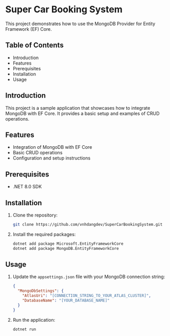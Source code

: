 # Super Car Booking System

This project demonstrates how to use the MongoDB Provider for Entity Framework (EF) Core.

## Table of Contents

- Introduction
- Features
- Prerequisites
- Installation
- Usage

## Introduction

This project is a sample application that showcases how to integrate MongoDB with EF Core. It provides a basic setup and examples of CRUD operations.

## Features

- Integration of MongoDB with EF Core
- Basic CRUD operations
- Configuration and setup instructions

## Prerequisites

- .NET 8.0 SDK

## Installation

1. Clone the repository:
    ```sh
    git clone https://github.com/vnhdangdev/SuperCarBookingSystem.git
    ```

2. Install the required packages:
    ```sh
    dotnet add package Microsoft.EntityFrameworkCore
    dotnet add package MongoDB.EntityFrameworkCore
    ```

## Usage

1. Update the `appsettings.json` file with your MongoDB connection string:
    ```json
    {
      "MongoDbSettings": {
        "AtlasUri": "[CONNECTION_STRING_TO_YOUR_ATLAS_CLUSTER]",
		"DatabaseName": "[YOUR_DATABASE_NAME]"
      }
    }
    ```

2. Run the application:
    ```sh
    dotnet run
    ```